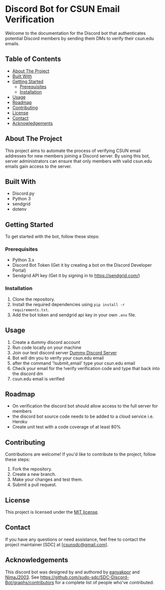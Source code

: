 # Discord Bot for CSUN Email Verification

Welcome to the documentation for the Discord bot that authenticates potential Discord members by sending them DMs to verify their csun.edu emails.

## Table of Contents
- [About The Project](#about-the-project)
- [Built With](#built-with)
- [Getting Started](#getting-started)
  - [Prerequisites](#prerequisites)
  - [Installation](#installation)
- [Usage](#usage)
- [Roadmap](#roadmap)
- [Contributing](#contributing)
- [License](#license)
- [Contact](#contact)
- [Acknowledgements](#acknowledgements)

## About The Project
This project aims to automate the process of verifying CSUN email addresses for new members joining a Discord server. By using this bot, server administrators can ensure that only members with valid csun.edu emails gain access to the server.

## Built With
- Discord.py
- Python 3
- sendgrid 
- dotenv

## Getting Started
To get started with the bot, follow these steps:

### Prerequisites
- Python 3.x
- Discord Bot Token (Get it by creating a bot on the Discord Developer Portal)
- Sendgrid API key (Get it by signing in to https://sendgrid.com/)

### Installation
1. Clone the repository.
2. Install the required dependencies using `pip install -r requirements.txt`.
3. Add the bot token and sendgrid api key in your own `.env` file.

## Usage
1. Create a dummy discord account 
2. Run code locally on your machine 
2. Join our test discord server [Dummy Discord Server](https://discord.gg/ChTwjgYYN)
5. Bot will dm you to verify your csun.edu email 
6. after the command '!submit_email' type your csun.edu email 
7. Check your email for the !verify verification code and type that back into the discord dm
8. csun.edu email is verified 

## Roadmap
- On verification the discord bot should allow access to the full server for members 
- the discord bot source code needs to be added to a cloud service i.e. Heroku
- Create unit test with a code coverage of at least 80%

## Contributing
Contributions are welcome! If you'd like to contribute to the project, follow these steps:
1. Fork the repository.
2. Create a new branch.
3. Make your changes and test them.
4. Submit a pull request.

## License
This project is licensed under the [MIT license](LICENSE).

## Contact
If you have any questions or need assistance, feel free to contact the project maintainer [SDC] at [csunsdc@gmail.com].

## Acknowledgements
This discord bot was designed by and authored by [eanyakpor](https://github.com/eanyakpor) and [NimaJ2003](https://github.com/NimaJ2003). See https://github.com/sudo-sdc/SDC-Discord-Bot/graphs/contributors for a complete list of people who've contributed. 

